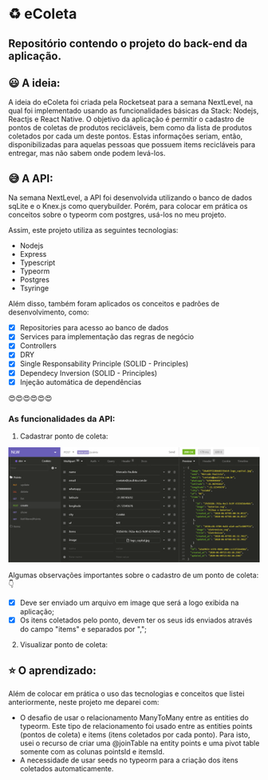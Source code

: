 # :recycle: eColeta
## Repositório contendo o projeto do back-end da aplicação.

## :smiley: A ideia: 
A ideia do eColeta foi criada pela Rocketseat para a semana NextLevel, na qual foi implementado usando as funcionalidades básicas
da Stack: Nodejs, Reactjs e React Native.
O objetivo da aplicação é permitir o cadastro de pontos de coletas de produtos recicláveis, bem como da lista de produtos coletados
por cada um deste pontos. Estas informações seriam, então, disponibilizadas para aquelas pessoas que possuem items recicláveis para
entregar, mas não sabem onde podem levá-los.

##  :sweat_smile: A API:
  Na semana NextLevel, a API foi desenvolvida utilizando o banco de dados sqLite e o Knex.js como querybuilder. Porém, para colocar em
  prática os conceitos sobre o typeorm com postgres, usá-los no meu projeto.
  
  Assim, este projeto utiliza as seguintes tecnologias:
* Nodejs
* Express
* Typescript
* Typeorm
* Postgres
* Tsyringe
  
   
 Além disso, também foram aplicados os conceitos e padrões de desenvolvimento, como:
 
 - [X]  Repositories para acesso ao banco de dados
 - [X]  Services para implementação das regras de negócio
 - [X]  Controllers
 - [X]  DRY
 - [X]  Single Responsability Principle (SOLID - Principles)
 - [X]  Dependecy Inversion (SOLID - Principles)
 - [X]  Injeção automática de dependências
 
 :heart_eyes::heart_eyes::heart_eyes::heart_eyes::heart_eyes::heart_eyes:
 
 ### As funcionalidades da API:
 1. Cadastrar ponto de coleta: 
  
  <img src="https://github.com/camilaseasky/ecoleta/blob/master/docs/createPoints.png" />
  
  Algumas observações importantes sobre o cadastro de um ponto de coleta: 
  :point_down: 
  
  - [X]  Deve ser enviado um arquivo em image que será a logo exibida na aplicação;
  - [X]  Os itens coletados pelo ponto, devem ter os seus ids enviados através do campo "items" e separados por ",";
  
  2. Visualizar ponto de coleta: 
  
  
 
 ## :star: O aprendizado:
 
 Além de colocar em prática o uso das tecnologias e conceitos que listei anteriormente, neste projeto me deparei com:
 *  O desafio de usar o relacionamento ManyToMany entre as entities do typeorm. Este tipo de relacionamento foi usado entre as entities points (pontos de coleta) e items (itens coletados por cada ponto). Para isto, usei o recurso de criar uma @joinTable na entity points e uma pivot table somente com as colunas pointsId e itemsId. 
 *  A necessidade de usar seeds no typeorm para a criação dos itens coletados automaticamente.
 
 
 
 
  
  
  

